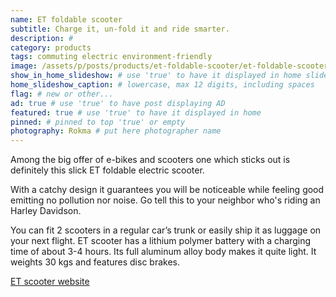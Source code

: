 ```yaml
---
name: ET foldable scooter
subtitle: Charge it, un-fold it and ride smarter.
description: #
category: products
tags: commuting electric environment-friendly
image: /assets/p/posts/products/et-foldable-scooter/et-foldable-scooter.jpg
show_in_home_slideshow: # use 'true' to have it displayed in home slideshow
home_slideshow_caption: # lowercase, max 12 digits, including spaces
flag: # new or other...
ad: true # use 'true' to have post displaying AD
featured: true # use 'true' to have it displayed in home
pinned: # pinned to top 'true' or empty
photography: Rokma # put here photographer name
---
```

Among the big offer of e-bikes and scooters one which sticks out is definitely this slick ET foldable electric scooter.

With a catchy design it guarantees you will be noticeable while feeling good emitting no pollution nor noise. Go tell this to your neighbor who's riding an Harley Davidson.

You can fit 2 scooters in a regular car’s trunk or easily ship it as luggage on your next flight. ET scooter has a lithium polymer battery with a charging time of about 3-4 hours. Its full aluminum alloy body makes it quite light. It weights 30 kgs and features disc brakes.

[ET scooter website](http://etscooter.com/product/e-t-scooter/)
